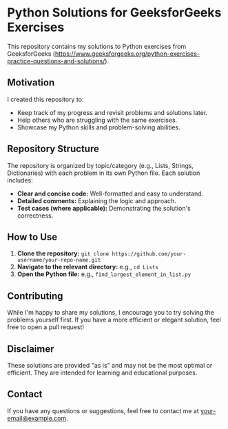 # Python Solutions for GeeksforGeeks Exercises

This repository contains my solutions to Python exercises from GeeksforGeeks (https://www.geeksforgeeks.org/python-exercises-practice-questions-and-solutions/).

## Motivation

I created this repository to:

* Keep track of my progress and revisit problems and solutions later.
* Help others who are struggling with the same exercises.
* Showcase my Python skills and problem-solving abilities.

## Repository Structure

The repository is organized by topic/category (e.g., Lists, Strings, Dictionaries) with each problem in its own Python file. Each solution includes:

* **Clear and concise code:**  Well-formatted and easy to understand.
* **Detailed comments:** Explaining the logic and approach.
* **Test cases (where applicable):** Demonstrating the solution's correctness.

## How to Use

1. **Clone the repository:** `git clone https://github.com/your-username/your-repo-name.git`
2. **Navigate to the relevant directory:**  e.g., `cd Lists`
3. **Open the Python file:** e.g., `find_largest_element_in_list.py`

## Contributing

While I'm happy to share my solutions, I encourage you to try solving the problems yourself first. If you have a more efficient or elegant solution, feel free to open a pull request!

## Disclaimer

These solutions are provided "as is" and may not be the most optimal or efficient. They are intended for learning and educational purposes.

## Contact

If you have any questions or suggestions, feel free to contact me at your-email@example.com.